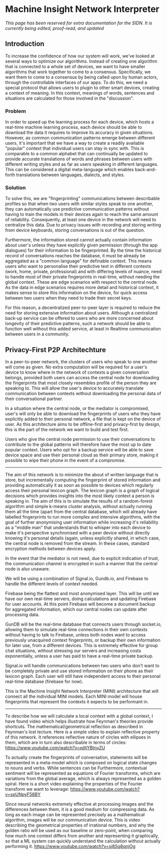 # Machine Insight Network Interpreter

_This page has been reserved for extra documentation for the SIDN. It is currently being edited, proof-read, and updated_

## Introduction

To increase the confidence of how our system will work, we've looked at several ways to optimize our algorithms. Instead of creating one algorithm that is connected to a whole set of devices, we want to have smaller algorithms that work together to come to a consensus. Specifically, we want them to come to a consensus by being called upon by human actors, through the controllable interfaces of our apps. To do this, we need a special protocol that allows users to plugin to other smart devices, creating a context of meaning. In this context, meanings of words, sentences and situations are calculated for those involved in the "discussion". 

### Problem
In order to speed up the learning process for each device, which hosts a real-time machine learning process, each device should be able to download the data it requires to improve its accuracy in given situations. However, as common communication patterns emerge between different users, it's important that we have a way to create a readily available "popular" context that individual users can stay in sync with. This is comparable to a common alphabet that can continually be updated to provide accurate translations of words and phrases between users with different writing styles and as far as users speaking in different languages. This can be considered a digital meta-language which enables back-and-forth translations between languages, dialects, and styles. 

### Solution
To solve this, we are "fingerprinting" communications between describable profiles so that when two users with similar styles speak to one another, they can automatically use predictive communication patterns without having to train the models in their devices again to reach the same amount of reliability.  Consequently, at least one device in the network will need to centralize this data. Due to privacy issues with recording and storing writing from device keyboards, storing conversations is out of the question. 

Furthermore, the information stored cannot actually contain information about user's unless they have explicitly given permission (through the app dialogues) for their information to be fingerprinted. By the time the historical record of conversations reaches the database, it must be already be aggregated as a "common language" for definable context. This means users who want to personalise their predictive text in different contexts (work, home, private, professional) and with differing levels of nuance, need to handle most of their private fingerprints in real-time, without needing the global context. These are edge scenarios with respect to the central node. As the data in edge scenarios requires more detail and historical context, it makes sense to store this information on the device, for quick access between two users when they need to trade their secret keys. 

For this reason, a decentralized peer-to-peer layer is required to reduce the need for storing extensive information about users. Although a centralized back-up service can be offered to users who are more concerned about longevity of their predictive patterns, such a network should be able to function well without this added service, at least in Realtime communication between users in a community. 


## Privacy-First P2P Architechture

In a peer-to-peer network, the clusters of users who speak to one another will come as given. No extra computation will be required for a user's device to know where in the network of contexts a given conversation belongs, provided both users can access the central node for downloading the fingerprints that most closely resembles profile of the person they are speaking to. This will allow the user's device to accurately translate communication between contexts without downloading the personal data of their conversational partner. 

In a situation where the central node, or the mediator is compromised, user's will only be able to download the fingerprints of users who they have explicitly added to their personal network, a file that is kept on the device of user. As this architecture aims to be offline-first and privacy-first by design, this is the part of the network we want to build and test first.

Users who give the central node permission to use their conversations to contribute to the global patterns will therefore have the most up to date popular context. Users who opt for a backup service will be able to save device space and use their personal cloud as their primary store, making it possible to wipe their phone in the event of a compromise. 

---

The aim of this network is to minimize the about of written language that is store, but incrementally computing the fingerprint of stored information and providing automatically it as soon as possible to devices which regularly access their personal lexicon graph. The lexicon graph is a graph of logical decisions which provides insights into the most likely context a person is speaking in. The aim of this is to simulate the results of a random-forest algorithm and simple k-means cluster analysis, without actually running them all the time (apart from the central database, which will already have labelled fingerprints to run more complex and intensive algorithms, with the goal of further anonymising user information while increasing it's reliability as a "middle man" that understands that to whisper into each device to make it's perspective synchronised with a peer device without directly knowing it's personal details (again, unless explicitly shared, in which case, the central node is removed from the stream. In these cases, standard encryption methods between devices apply. 

In the event that the mediator is not need, due to explicit indication of trust, the communication channel is encrypted in such a manner that the central node is also unaware.

We will be using a combination of Signal.io, Gundb.io, and Firebase to handle the different levels of context needed.

Firebase being the flattest and most anonymised layer. This will be until we have our own real-time servers, doing calculations and updating Firebase for user accounts. At this point Firebase will become a document backup for aggregated information, which our central nodes can update after processing data.

GunDB will be the real-time database that connects users through socket.io, allowing them to simulate real-time connections in their own contexts without having to talk to Firebase, unless both nodes want to access previously unacquired context fingerprints, or backup their own information for later use, from a different devices. This is extremely effective for group chat situations, without stressing our servers and increasing costs exponentially, unless a user has paid to have a real-time private backup.

Signal.io will handle communications between two users who don't want to be completely private and use stored information on their phone as their lexicon graph. Each user will still have independent access to their personal real-time database (firebase for now).

This is the Machine Insight Network Interpreter (MINI) architecture that will connect all the individual MINI models. Each MINI model will house fingerprints that represent the contexts it expects to be performant in.

---

To describe how we will calculate a local context with a global context, I have found  video which helps illustrate how Feynman's theories provide shortcuts. The mathematical/geometrical reflection as described in Feynman's lost lecture. Here is a simple video to explain reflective property of this network. It references reflective nature of circles with ellipses in them, which are in turn also describable in terms of circles:  https://www.youtube.com/watch?v=xdIjYBtnvZU

To actually create the fingerprints of conversation, statements will be represented in a meta-model which is composed on logical state changes to nouns and verbs. While sentences can be  Furthermore, contextual sentiment will be represented as equations of Fourier transforms, which are variations from the global average, which is always represented as a golden spiral. Here is a short video explaining the properties of the Fourier transform we want to leverage: https://www.youtube.com/watch?v=spUNpyF58BY

 Since neural networks extremely effective at processing images and the differences between them, it is a good medium for compressing data. As long as each image can be represented precisely as a mathematical algorithm, images will be our communication device. This is video describing the geometrical properties of irrational numbers, and why the golden ratio will be used as our baseline or zero-point, when comparing how much one context differs from another and representing it graphically, so that a ML system can quickly understand the calculation without actually performing it.
 https://www.youtube.com/watch?v=sj8Sg8qnjOg
